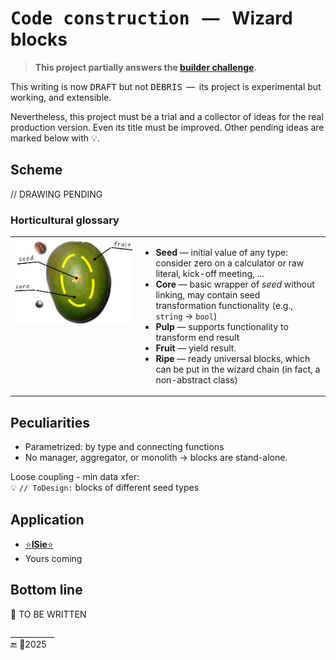 ﻿# <samp>Code construction</samp> &nbsp; &mdash; &nbsp; Wizard blocks

> **This project partially answers the [builder challenge](../../../README+/techniques/README+/builders/README.md).**

This writing is now <samp>DRAFT</samp> but not <samp>DEBRIS</samp> &thinsp;&mdash;&thinsp; its project is experimental but working, and extensible.

Nevertheless, this project must be a trial and a collector of ideas for the real production version. Even its title must be improved. Other pending ideas are marked below with 💡.

## Scheme

// DRAWING PENDING

### Horticultural glossary

<table><tr valign="top"><td width="40%"><picture align="center"><img alt="&nbsp;Mango orchard" src="../../../README+/_rsc/img/illus/SeedFruitCore-Intro.jpg" width="750px"></picture>
</td><td>

+ **Seed** &mdash; initial value of any type:\
consider zero on a calculator or raw literal, kick-off meeting, ...
+ **Core** &mdash; basic wrapper of _seed_ without linking, may contain seed transformation functionality (e.g., `string` -> `bool`)
+ **Pulp** &mdash; supports functionality to transform end result
+ **Fruit** &mdash; yield result.
+ **Ripe** &mdash; ready universal blocks, which can be put in the wizard chain (in fact, a non-abstract class)
  
</td></tr>
</table>

## Peculiarities

+ Parametrized: by type and connecting functions
+ No manager, aggregator, or monolith -> blocks are stand-alone.

Loose coupling - min data xfer:\
💡 `// ToDesign:` blocks of different seed types

## Application

* [⭐**ISie**⭐](../../../README+/parts/_ext/ISie/README.md)
* Yours coming

## Bottom line

🚧 TO BE WRITTEN

\___________\
🔚 🌙2025
